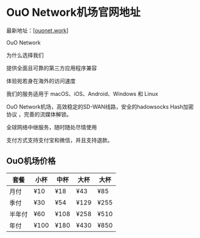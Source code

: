 # OuO Network机场官网地址

最新地址：[[ouonet.work](https://login.ouonetwork.com/register?aff=qa6ttm1G)]


OuO Network

为什么选择我们

提供全面且可靠的第三方应用程序兼容

体验宛若身在海外的访问速度

我们的服务适用于 macOS、iOS、Android、Windows 和 Linux

OuO Network机场，高效稳定的SD-WAN线路，安全的hadowsocks Hash加密协议 ，完善的流媒体解锁。

全球网络中继服务，随时随处尽情使用

支付方式支持支付宝和微信，并且支持退款。

## OuO机场价格

|套餐|小杯|中杯|大杯|大杯|
|----|----|----|----|----|
|月付|¥10|¥18|¥43|¥85|
|季付|¥30|¥54|¥129|¥255|
|半年付|¥60|¥108|¥258|¥510|
|年付|¥100|¥180|¥430|¥850|



